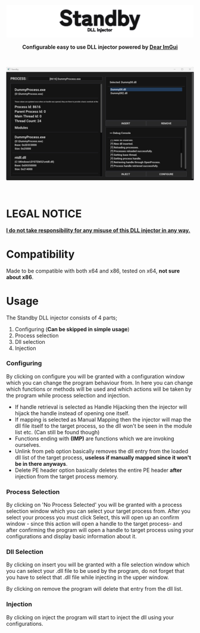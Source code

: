 ![STANDBY LOGO](Images/Logo.svg "STANDBY_LOGO")
<p align="center"><b>Configurable easy to use DLL injector powered by <a href="https://github.com/ocornut/imgui" target="_blank">Dear ImGui</a></b></p>

<br>
<p align="center">
<img src="https://github.com/paskalian/Standby/blob/master/Images/Menu.svg" alt="Menu"/>
</p>
<br>

# LEGAL NOTICE
<ins><b>I do not take responsibility for any misuse of this DLL injector in any way.</b></ins>

# Compatibility
Made to be compatible with both x64 and x86, tested on x64, **not sure about x86**.

# Usage

The Standby DLL injector consists of 4 parts;

1. Configuring (**Can be skipped in simple usage**)
2. Process selection
3. Dll selection
4. Injection

### Configuring
By clicking on configure you will be granted with a configuration window which you can change the program behaviour from. In here you can change which functions or methods will be used and which actions will be taken by the program while process selection and injection.

- If handle retrieval is selected as Handle Hijacking then the injector will hijack the handle instead of opening one itself.
- If mapping is selected as Manual Mapping then the injector will map the dll file itself to the target process, so the dll won't be seen in the module list etc. (Can still be found though)
- Functions ending with <b>(IMP)</b> are functions which we are invoking ourselves.
- Unlink from peb option basically removes the dll entry from the loaded dll list of the target process, <b>useless if manually mapped since it won't be in there anyways</b>.
- Delete PE header option basically deletes the entire PE header <b>after</b> injection from the target process memory.

### Process Selection

By clicking on 'No Process Selected' you will be granted with a process selection window which you can select your target process from. After you select your process you must click Select, this will open up an confirm window - since this action will open a handle to the target process- and after confirming the program will open a handle to target process using your configurations and display basic information about it.

### Dll Selection

By clicking on insert you will be granted with a file selection window which you can select your .dll file to be used by the program, do not forget that you have to select that .dll file while injecting in the upper window.

By clicking on remove the program will delete that entry from the dll list.

### Injection

By clicking on inject the program will start to inject the dll using your configurations.
